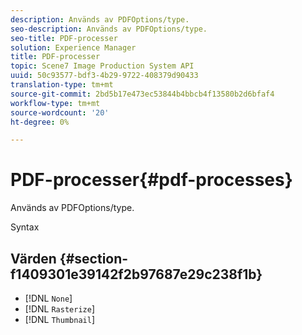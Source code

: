```yaml
---
description: Används av PDFOptions/type.
seo-description: Används av PDFOptions/type.
seo-title: PDF-processer
solution: Experience Manager
title: PDF-processer
topic: Scene7 Image Production System API
uuid: 50c93577-bdf3-4b29-9722-408379d90433
translation-type: tm+mt
source-git-commit: 2bd5b17e473ec53844b4bbcb4f13580b2d6bfaf4
workflow-type: tm+mt
source-wordcount: '20'
ht-degree: 0%

---
```



# PDF-processer{#pdf-processes}

Används av PDFOptions/type.

Syntax

## Värden {#section-f1409301e39142f2b97687e29c238f1b}

* [!DNL `None`]
* [!DNL `Rasterize`]
* [!DNL `Thumbnail`]

